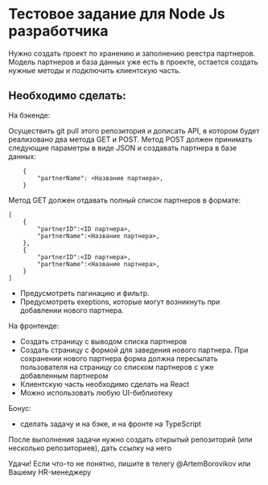 # Тестовое задание для Node Js разработчика

Нужно создать проект по хранению и заполнению реестра партнеров. 
Модель партнеров и база данных уже есть в проекте, остается создать нужные методы и подключить клиентскую часть.

## Необходимо сделать:

На бэкенде: 

Осуществить git pull этого репозитория и дописать API, в котором будет реализовано два метода GET и POST.
Метод POST должен принимать следующие параметры в виде JSON и создавать партнера в базе данных: 
```
    {
        "partnerName": <Название партнера>,
    }
```

Метод GET должен отдавать полный список партнеров в формате:
```
[
    {
        "partnerID":<ID партнера>,
        "partnerName":<Название партнера>,
    },
    {   
        "partnerID":<ID партнера>,
        "partnerName":<Название партнера>,
    }
]
```

- Предусмотреть пагинацию и фильтр.
- Предусмотреть exeptions, которые могут возникнуть при добавлении нового партнера.

На фронтенде:

- Создать страницу с выводом списка партнеров
- Создать страницу с формой для заведения нового партнера. При сохранении нового партнера форма должна пересылать пользователя на страницу со списком партнеров с уже добавленным партнером
- Клиентскую часть необходимо сделать на React
- Можно использовать любую UI-библиотекy

Бонус:
- сделать задачу и на бэке, и на фронте на TypeScript

После выполнения задачи нужно создать открытый репозиторий (или несколько репозиториев), дать ссылку на него

Удачи! Если что-то не понятно, пишите в телегу @ArtemBorovikov или Вашему HR-менеджеру
